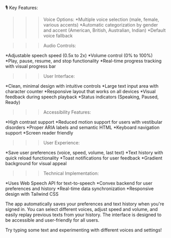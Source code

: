 🎙️ Key Features:
>>>Voice Options:
*Multiple voice selection (male, female, various accents)
*Automatic categorization by gender and accent (American, British, Australian, Indian)
*Default voice fallback

>>>Audio Controls:

*Adjustable speech speed (0.5x to 2x)
*Volume control (0% to 100%)
*Play, pause, resume, and stop functionality
*Real-time progress tracking with visual progress bar

>>>User Interface:

*Clean, minimal design with intuitive controls
*Large text input area with character counter
*Responsive layout that works on all devices
*Visual feedback during speech playback
*Status indicators (Speaking, Paused, Ready)

>>>Accessibility Features:

*High contrast support
*Reduced motion support for users with vestibular disorders
*Proper ARIA labels and semantic HTML
*Keyboard navigation support
*Screen reader friendly

>>>User Experience:

*Save user preferences (voice, speed, volume, last text)
*Text history with quick reload functionality
*Toast notifications for user feedback
*Gradient background for visual appeal

>>>Technical Implementation:

*Uses Web Speech API for text-to-speech
*Convex backend for user preferences and history
*Real-time data synchronization
*Responsive design with Tailwind CSS

The app automatically saves your preferences and text history when you're signed in. You can select different voices, adjust speed and volume, and easily replay previous texts from your history. The interface is designed to be accessible and user-friendly for all users.

Try typing some text and experimenting with different voices and settings!
